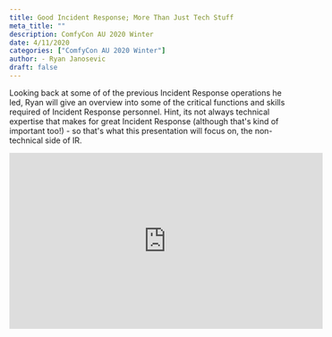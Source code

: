 ```yaml
---
title: Good Incident Response; More Than Just Tech Stuff
meta_title: ""
description: ComfyCon AU 2020 Winter
date: 4/11/2020
categories: ["ComfyCon AU 2020 Winter"]
author: - Ryan Janosevic
draft: false
---
```

Looking back at some of of the previous Incident Response operations he led, Ryan will give an overview into some of the critical functions and skills required of Incident Response personnel. Hint, its not always technical expertise that makes for great Incident Response (although that's kind of important too!) - so that's what this presentation will focus on, the non-technical side of IR.

<iframe width="560" height="315" src="https://www.youtube.com/embed/TFIlscQTC7Y?si=2ghGFT8sJm-e0mfO" title="YouTube video player" frameborder="0" allow="accelerometer; autoplay; clipboard-write; encrypted-media; gyroscope; picture-in-picture; web-share" allowfullscreen></iframe>
